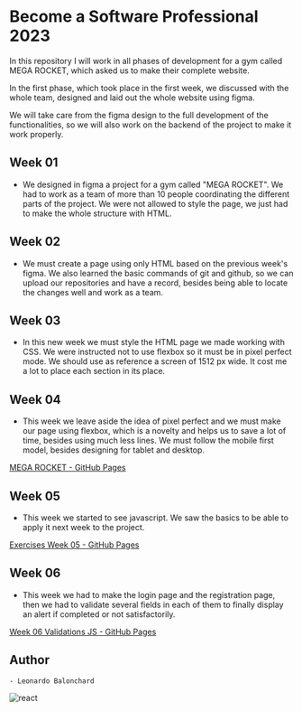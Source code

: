 # Become a Software Professional 2023

In this repository I will work in all phases of development for a gym called MEGA ROCKET, which asked us to make their complete website.

In the first phase, which took place in the first week, we discussed with the whole team, designed and laid out the whole website using figma.

We will take care from the figma design to the full development of the functionalities, so we will also work on the backend of the project to make it work properly.

## Week 01

- We designed in figma a project for a gym called "MEGA ROCKET".
We had to work as a team of more than 10 people coordinating the different parts of the project. We were not allowed to style the page, we just had to make the whole structure with HTML.

## Week 02

- We must create a page using only HTML based on the previous week's figma. We also learned the basic commands of git and github, so we can upload our repositories and have a record, besides being able to locate the changes well and work as a team.

## Week 03

- In this new week we must style the HTML page we made working with CSS. We were instructed not to use flexbox so it must be in pixel perfect mode. We should use as reference a screen of 1512 px wide. It cost me a lot to place each section in its place.

## Week 04

- This week we leave aside the idea of pixel perfect and we must make our page using flexbox, which is a novelty and helps us to save a lot of time, besides using much less lines. We must follow the mobile first model, besides designing for tablet and desktop.

[MEGA ROCKET - GitHub Pages](https://leo-balonchard.github.io/BaSP-M2023/Week-04/index.html)

## Week 05

- This week we started to see javascript. We saw the basics to be able to apply it next week to the project.

[Exercises Week 05 - GitHub Pages](https://leo-balonchard.github.io/BaSP-M2023/Week-05/index.html)

## Week 06

- This week we had to make the login page and the registration page, then we had to validate several fields in each of them to finally display an alert if completed or not satisfactorily.

[Week 06 Validations JS - GitHub Pages](https://leo-balonchard.github.io/BaSP-M2023/Week-06/index.html)

## Author
```
- Leonardo Balonchard
```

<img src="https://rr-web-images-bucket.s3.amazonaws.com/images-meta-tags/card-black.png" alt="react"/>
